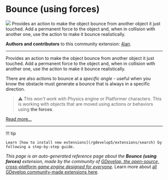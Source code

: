 # Bounce (using forces)

<img src="https://resources.gdevelop-app.com/assets/Icons/volleyball.svg" class="extension-icon"></img>
Provides an action to make the object bounce from another object it just touched. Add a permanent force to the object and, when in collision with another one, use the action to make it bounce realistically.

**Authors and contributors** to this community extension: [4ian](https://gd.games/4ian).

---

Provides an action to make the object bounce from another object it just touched. Add a permanent force to the object and, when in collision with another one, use the action to make it bounce realistically.

There are also actions to bounce at a *specific angle* - useful when you know the obstacle must generate a bounce that is always in a specific direction.

> ⚠️ This *won't work* with Physics engine or Platformer characters. This is working with objects that are moved using actions or behaviors using **the forces**.

[Read more...](https://wiki.gdevelop.io/gdevelop5/extensions/bounce/explanations)

---

!!! tip

    Learn [how to install new extensions](/gdevelop5/extensions/search) by following a step-by-step guide.

*This page is an auto-generated reference page about the **Bounce (using forces)** extension, made by the community of [GDevelop, the open-source, cross-platform game engine designed for everyone](https://gdevelop.io/).* Learn more about [all GDevelop community-made extensions here](/gdevelop5/extensions).